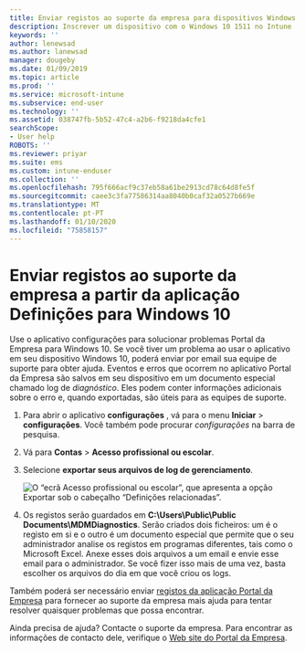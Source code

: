 ```yaml
---
title: Enviar registos ao suporte da empresa para dispositivos Windows 10 | Documentos da Microsoft
description: Inscrever um dispositivo com o Windows 10 1511 no Intune
keywords: ''
author: lenewsad
ms.author: lanewsad
manager: dougeby
ms.date: 01/09/2019
ms.topic: article
ms.prod: ''
ms.service: microsoft-intune
ms.subservice: end-user
ms.technology: ''
ms.assetid: 038747fb-5b52-47c4-a2b6-f9218da4cfe1
searchScope:
- User help
ROBOTS: ''
ms.reviewer: priyar
ms.suite: ems
ms.custom: intune-enduser
ms.collection: ''
ms.openlocfilehash: 795f666acf9c37eb58a61be2913cd78c64d8fe5f
ms.sourcegitcommit: caee3c3fa77586314aa8040b0caf32a0527b669e
ms.translationtype: MT
ms.contentlocale: pt-PT
ms.lasthandoff: 01/10/2020
ms.locfileid: "75858157"
---
```

# <a name="send-logs-to-your-company-support-from-the-settings-app-for-windows-10"></a>Enviar registos ao suporte da empresa a partir da aplicação Definições para Windows 10

Use o aplicativo configurações para solucionar problemas Portal da Empresa para Windows 10. Se você tiver um problema ao usar o aplicativo em seu dispositivo Windows 10, poderá enviar por email sua equipe de suporte para obter ajuda. Eventos e erros que ocorrem no aplicativo Portal da Empresa são salvos em seu dispositivo em um documento especial chamado log de _diagnóstico_. Eles podem conter informações adicionais sobre o erro e, quando exportadas, são úteis para as equipes de suporte.

1. Para abrir o aplicativo **configurações** , vá para o menu **Iniciar** > **configurações**. Você também pode procurar *configurações* na barra de pesquisa.
2. Vá para **Contas** > **Acesso profissional ou escolar**.
3. Selecione **exportar seus arquivos de log de gerenciamento**.

   ![O “ecrã Acesso profissional ou escolar”, que apresenta a opção Exportar sob o cabeçalho “Definições relacionadas”.](./media/w10-export-logs.png)

4. Os registos serão guardados em **C:\Users\Public\Public Documents\MDMDiagnostics**. Serão criados dois ficheiros: um é o registo em si e o outro é um documento especial que permite que o seu administrador analise os registos em programas diferentes, tais como o Microsoft Excel. Anexe esses dois arquivos a um email e envie esse email para o administrador. Se você fizer isso mais de uma vez, basta escolher os arquivos do dia em que você criou os logs. 

Também poderá ser necessário enviar [registos da aplicação Portal da Empresa](send-logs-to-your-it-admin-cp-windows.md) para fornecer ao suporte da empresa mais ajuda para tentar resolver quaisquer problemas que possa encontrar. 

Ainda precisa de ajuda? Contacte o suporte da empresa. Para encontrar as informações de contacto dele, verifique o [Web site do Portal da Empresa](https://go.microsoft.com/fwlink/?linkid=2010980).

